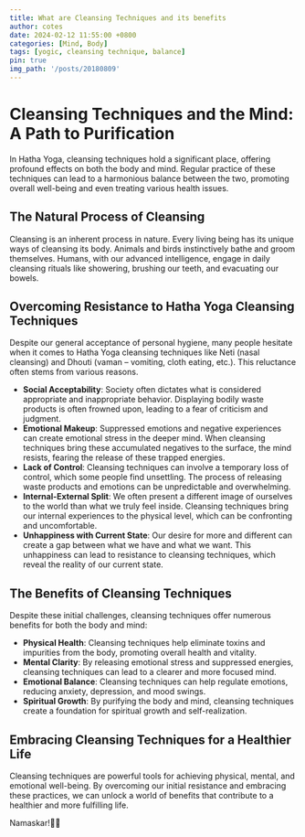 ```yaml
---
title: What are Cleansing Techniques and its benefits
author: cotes
date: 2024-02-12 11:55:00 +0800
categories: [Mind, Body]
tags: [yogic, cleansing technique, balance]
pin: true
img_path: '/posts/20180809'
---
```


# Cleansing Techniques and the Mind: A Path to Purification

In Hatha Yoga, cleansing techniques hold a significant place, offering profound effects on both the body and mind. Regular practice of these techniques can lead to a harmonious balance between the two, promoting overall well-being and even treating various health issues.

## The Natural Process of Cleansing

Cleansing is an inherent process in nature. Every living being has its unique ways of cleansing its body. Animals and birds instinctively bathe and groom themselves. Humans, with our advanced intelligence, engage in daily cleansing rituals like showering, brushing our teeth, and evacuating our bowels.

## Overcoming Resistance to Hatha Yoga Cleansing Techniques

Despite our general acceptance of personal hygiene, many people hesitate when it comes to Hatha Yoga cleansing techniques like Neti (nasal cleansing) and Dhouti (vaman – vomiting, cloth eating, etc.). This reluctance often stems from various reasons.

- **Social Acceptability**: Society often dictates what is considered appropriate and inappropriate behavior. Displaying bodily waste products is often frowned upon, leading to a fear of criticism and judgment.
- **Emotional Makeup**: Suppressed emotions and negative experiences can create emotional stress in the deeper mind. When cleansing techniques bring these accumulated negatives to the surface, the mind resists, fearing the release of these trapped energies.
- **Lack of Control**: Cleansing techniques can involve a temporary loss of control, which some people find unsettling. The process of releasing waste products and emotions can be unpredictable and overwhelming.
- **Internal-External Split**: We often present a different image of ourselves to the world than what we truly feel inside. Cleansing techniques bring our internal experiences to the physical level, which can be confronting and uncomfortable.
- **Unhappiness with Current State**: Our desire for more and different can create a gap between what we have and what we want. This unhappiness can lead to resistance to cleansing techniques, which reveal the reality of our current state.

## The Benefits of Cleansing Techniques

Despite these initial challenges, cleansing techniques offer numerous benefits for both the body and mind:

- **Physical Health**: Cleansing techniques help eliminate toxins and impurities from the body, promoting overall health and vitality.
- **Mental Clarity**: By releasing emotional stress and suppressed energies, cleansing techniques can lead to a clearer and more focused mind.
- **Emotional Balance**: Cleansing techniques can help regulate emotions, reducing anxiety, depression, and mood swings.
- **Spiritual Growth**: By purifying the body and mind, cleansing techniques create a foundation for spiritual growth and self-realization.

## Embracing Cleansing Techniques for a Healthier Life

Cleansing techniques are powerful tools for achieving physical, mental, and emotional well-being. By overcoming our initial resistance and embracing these practices, we can unlock a world of benefits that contribute to a healthier and more fulfilling life.

Namaskar!🙏✨